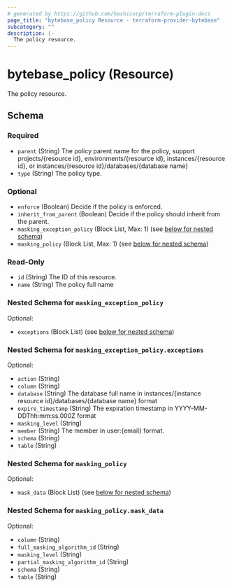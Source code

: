 ```yaml
---
# generated by https://github.com/hashicorp/terraform-plugin-docs
page_title: "bytebase_policy Resource - terraform-provider-bytebase"
subcategory: ""
description: |-
  The policy resource.
---
```


# bytebase_policy (Resource)

The policy resource.



<!-- schema generated by tfplugindocs -->
## Schema

### Required

- `parent` (String) The policy parent name for the policy, support projects/{resource id}, environments/{resource id}, instances/{resource id}, or instances/{resource id}/databases/{database name}
- `type` (String) The policy type.

### Optional

- `enforce` (Boolean) Decide if the policy is enforced.
- `inherit_from_parent` (Boolean) Decide if the policy should inherit from the parent.
- `masking_exception_policy` (Block List, Max: 1) (see [below for nested schema](#nestedblock--masking_exception_policy))
- `masking_policy` (Block List, Max: 1) (see [below for nested schema](#nestedblock--masking_policy))

### Read-Only

- `id` (String) The ID of this resource.
- `name` (String) The policy full name

<a id="nestedblock--masking_exception_policy"></a>
### Nested Schema for `masking_exception_policy`

Optional:

- `exceptions` (Block List) (see [below for nested schema](#nestedblock--masking_exception_policy--exceptions))

<a id="nestedblock--masking_exception_policy--exceptions"></a>
### Nested Schema for `masking_exception_policy.exceptions`

Optional:

- `action` (String)
- `column` (String)
- `database` (String) The database full name in instances/{instance resource id}/databases/{database name} format
- `expire_timestamp` (String) The expiration timestamp in YYYY-MM-DDThh:mm:ss.000Z format
- `masking_level` (String)
- `member` (String) The member in user:{email} format.
- `schema` (String)
- `table` (String)



<a id="nestedblock--masking_policy"></a>
### Nested Schema for `masking_policy`

Optional:

- `mask_data` (Block List) (see [below for nested schema](#nestedblock--masking_policy--mask_data))

<a id="nestedblock--masking_policy--mask_data"></a>
### Nested Schema for `masking_policy.mask_data`

Optional:

- `column` (String)
- `full_masking_algorithm_id` (String)
- `masking_level` (String)
- `partial_masking_algorithm_id` (String)
- `schema` (String)
- `table` (String)


